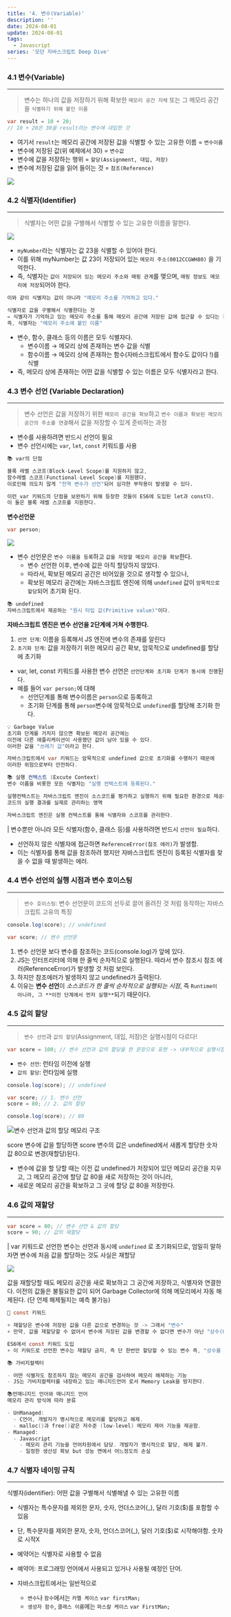 ```yaml
---
title: '4. 변수(Variable)'
description: ''
date: 2024-08-01
update: 2024-08-01
tags:
  - Javascript
series: '모던 자바스크립트 Deep Dive'
---
```


### 4.1 변수(Variable)

---

> 변수는 하나의 값을 저장하기 위해 확보한 `메모리 공간 자체`
> 또는 그 메모리 공간을 `식별하기 위해 붙인 이름`

```cs
var result = 10 + 20;
// 10 + 20은 30을 result라는 변수에 대입한 것
```

- 여기서 `result`는 메모리 공간에 저장된 값을 식별할 수 있는 고유한 이름 = `변수이름`
- 변수에 저장된 값(위 예제에서 30) = `변수값`
- 변수에 값을 저장하는 행위 = `할당(Assignment, 대입, 저장)`
- 변수에 저장된 값을 읽어 들이는 것 = `참조(Reference)`

![](image.png)

### 4.2 식별자(Identifier)

---

> 식별자는 어떤 값을 구별해서 식별할 수 있는 고유한 이름을 말한다.

![](image-1.png)

- `myNumber`라는 식별자는 값 23을 식별할 수 있어야 한다.
- 이를 위해 myNumber는 값 23이 저장되어 있는 `메모리 주소(0012CCGWH80)` 을 기억한다.
- 즉, 식별자는 `값이 저장되어 있는 메모리 주소와 매핑 관계`를 맺으며, `매핑 정보도 메모리에 저장`되어야 한다.

```cs
이와 같이 식별자는 값이 아니라 "메모리 주소를 기억하고 있다."

식별자로 값을 구별해서 식별한다는 것
= 식별자가 기억하고 있는 메모리 주소를 통해 메모리 공간에 저장된 값에 접근할 수 있다는 것을 의미함.
즉, 식별자는 "메모리 주소에 붙인 이름"
```

- 변수, 함수, 클래스 등의 이름은 모두 식별자다.
  - 변수이름 → 메모리 상에 존재하는 변수 값을 식별
  - 함수이름 → 메모리 상에 존재하는 함수(자바스크립트에서 함수도 값이다 !)를 식별
- 즉, 메모리 상에 존재하는 어떤 값을 식별할 수 있는 이름은 모두 식별자라고 한다.

### 4.3 변수 선언 (Variable Declaration)

---

> 변수 선언은 값을 저장하기 위한 `메모리 공간을 확보`하고 `변수 이름과 확보된 메모리 공간의 주소를 연결`해서 값을 저장할 수 있게 준비하는 과정

- 변수를 사용하려면 반드시 선언이 필요
- 변수 선언시에는 `var`, `let`, `const` 키워드를 사용

```s
📚 var의 단점

블록 레벨 스코프(Block-Level Scope)를 지원하지 않고,
함수레벨 스코프(Functional-Level Scope)를 지원했다.
이로인해 의도치 않게 "전역 변수가 선언"되어 심각한 부작용이 발생할 수 있다.

이런 var 키워드의 단점을 보완하기 위해 등장한 것들이 ES6에 도입된 let과 const다.
이 둘은 블록 레벨 스코프를 지원한다.
```

**변수선언문**

```cs
var person;
```

![](image-2.png)

- 변수 선언문은 `변수 이름을 등록`하고 `값을 저장할 메모리 공간을 확보`한다.
  - 변수 선언한 이후, 변수에 값은 아직 할당하지 않았다.
  - 따라서, 확보된 메모리 공간은 비어있을 것으로 생각할 수 있으나,
  - 확보된 메모리 공간에는 자바스크립트 엔진에 의해 `undefined` 값이 `암묵적으로 할당`되어 초기화 된다.

```cs
📚 undefined
자바스크립트에서 제공하는 "원시 타입 값(Primitive value)"이다.
```

**자바스크립트 엔진은 변수 선언을 2단계에 거쳐 수행한다.**

1. `선언 단계`: 이름을 등록해서 JS 엔진에 변수의 존재를 알린다
2. `초기화 단계`: 값을 저장하기 위한 메모리 공간 확보, 암묵적으로 undefined를 할당에 초기화

- var, let, const 키워드를 사용한 변수 선언은 `선언단계와 초기화 단계가 동시에 진행`된다.
- 예를 들어 `var person;`에 대해
  - 선언단계를 통해 변수이름은 `person`으로 등록하고
  - 초기화 단계를 통해 `person`변수에 암묵적으로 `undefined`를 할당해 초기화 한다.

```cs
💡 Garbage Value
초기화 단계를 거치지 않으면 확보된 메모리 공간에는
이전에 다른 애플리케이션이 사용했던 값이 남아 있을 수 있다.
이러한 값을 "쓰레기 값"이라고 한다.

자바스크립트에서 var 키워드는 암묵적으로 undefined 값으로 초기화를 수행하기 때문에
이러한 위험으로부터 안전하다.
```

```cs
📚 실행 컨텍스트 (Excute Context)
변수 이름을 비롯한 모든 식별자는 "실행 컨텍스트에 등록된다."

실행컨텍스트는 자바스크립트 엔진이 소스코드를 평가하고 실행하기 위해 필요한 환경으로 제공하고
코드의 실행 결과를 실제로 관리하는 영역

자바스크립트 엔진은 실행 컨텍스트를 통해 식별자와 스코프를 관리한다.
```

| 변수뿐만 아니라 모든 식별자(함수, 클래스 등)를 사용하려면 반드시 `선언이 필요`하다.

- 선언하지 않은 식별자에 접근하면 `ReferenceError(참조 에러)`가 발생함.
- 이는 식별자를 통해 값을 참조하려 했지만 자바스크립트 엔진이 등록된 식별자를 찾을 수 없을 때 발생하는 에러.

### 4.4 변수 선언의 실행 시점과 변수 호이스팅

---

> `변수 호이스팅`: 변수 선언문이 코드의 선두로 끌어 올려진 것 처럼 동작하는 자바스크립트 고유의 특징

```cs
console.log(score); // undefined

var score; // 변수 선언문
```

1. 변수 선언문 보다 변수를 참조하는 코드(console.log)가 앞에 있다.
2. JS는 인터프리터에 의해 한 줄씩 순차적으로 실행된다. 따라서 변수 참조시 참조 에러(ReferenceError)가 발생할 것 처럼 보인다.
3. 하지만 참조에러가 발생하지 않고 undefined가 출력된다.
4. 이유는 **변수 선언**이 _소스코드가 한 줄씩 순차적으로 실행되는 시점_, 즉 `Runtime이 아니라, 그 **이전 단계에서 먼저 실행**`되기 때문이다.

### 4.5 값의 할당

---

> `변수 선언`과 `값의 할당`(Assignment, 대입, 저장)은 실행시점이 다르다!

```cs
var score = 100; // 변수 선언과 값의 할당을 한 문장으로 표현 -> 내부적으로 실행시점은 각각 다름
```

- `변수 선언`: 런타임 이전에 실행
- `값의 할당`: 런타임에 실행

```cs
console.log(score); // undefined

var score; // 1. 변수 선언
score = 80; // 2. 값의 할당

console.log(score); // 80
```

![변수 선언과 값의 할당 메모리 구조](image-3.png)

score 변수에 값을 할당하면 score 변수의 값은 undefined에서 새롭게 할당한 숫자 값 80으로 변경(재할당)된다.

- 변수에 값을 할 당할 때는 이전 값 undefined가 저장되어 있던 메모리 공간을 지우고, 그 메모리 공간에 할당 값 80을 새로 저장하는 것이 아니라,
- 새로운 메모리 공간을 확보하고 그 곳에 할당 값 80을 저장한다.

### 4.6 값의 재할당

---

```cs
var score = 80; // 변수 선언 & 값의 할당
score = 90; // 값의 재할당
```

| var 키워드로 선언한 변수는 선언과 동시에 `undefined` 로 초기화되므로, 엄밀히 말하자면 변수에 처음 값을 할당하는 것도 사실은 재할당

![](image-4.png)

값을 재할당할 때도 메모리 공간을 새로 확보하고 그 공간에 저장하고, 식별자와 연결한다.
이전의 값들은 불필요한 값이 되어 Garbage Collector에 의해 메모리에서 자동 해제된다.
(단 언제 해제될지는 예측 불가능)

```c
🍧 const 키워드

+ 재할당은 변수에 저장된 값을 다른 값으로 변경하는 것 -> 그래서 "변수"
+ 만약, 값을 재할당할 수 없어서 변수에 저장된 값을 변경할 수 없다면 변수가 아닌 "상수(Constant)"라고 한다.

ES6에서 const 키워드 도입
+ 이 키워드로 선언한 변수는 재할당 금지, 즉 단 한번만 할당할 수 있는 변수 즉, "상수를 표현"
```

```c
📚 가비지컬렉터

- 어떤 식별자도 참조하지 않는 메모리 공간을 검사하여 메모리 해제하는 기능
- JS는 가비지컬렉터를 내장하고 있는 매니지드언어 로서 Memory Leak을 방지한다.
```

```c
📚언매니지드 언어와 매니지드 언어
메모리 관리 방식에 따라 분류

- UnManaged:
  - C언어, 개발자가 명시적으로 메모리를 할당하고 해제.
  - malloc()과 free()같은 저수준 (low-level) 메모리 제어 기능을 제공함.
- Managed:
  - Javascript
    - 메모리 관리 기능을 언어차원에서 담당. 개발자가 명시적으로 할당, 해제 불가.
    - 일정한 생산성 확보 but 성능 면에서 어느정도의 손실
```

### 4.7 식별자 네이밍 규칙

---

식별자(identifier): 어떤 값을 구별해서 식별해낼 수 있는 고유한 이름

- 식별자는 특수문자를 제외한 문자, 숫자, 언더스코어(\_), 달러 기호($)를 포함할 수 있음
- 단, 특수문자를 제외한 문자, 숫자, 언더스코어(\_), 달러 기호($)로 시작해야함. 숫자로 시작X
- 예약어는 식별자로 사용할 수 없음
- 예약어: 프로그래밍 언어에서 사용되고 있거나 사용될 예정인 단어.

- 자바스크립트에서는 일반적으로
  - `변수`나 `함수`에서는 `카멜 케이스`
    `var firstMan;`
  - `생성자 함수`, `클래스 이름`에는 `파스칼 케이스` `var FirstMan;`
